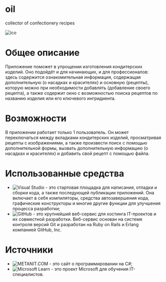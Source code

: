 # oil
сollector of confectionery recipes    
    
![ico](https://github.com/kitty7x7x49/oil/blob/main/Resources/iconForREADME.png)
# Общее описание
Приложение поможет в упрощении изготовления кондитерских изделий. Оно подойдёт и для начинающих, и для профессионалов: здесь содержится ознакомительная информация,
содержащая дополнительную (о насадках и красителях) и основную (рецепты), которую можно при необходимости добавлять (добавление своего рецепта), а также содержит окно с
возможностью поиска рецептов по названию изделия или его ключевого ингридиента.  
# Возможности
В приложении работает только 1 пользователь. Он может переключаться между вкладками кондитерских изделий, просматривая рецепты с изображениями, а также произвести поиск с
помощью дополнительной формы, вызвать дополнительную информацию (о насадках и красителях) и добавить свой рецепт с помощью файла.
# Использованные средства
- ![Visual Studio](https://img.shields.io/badge/Visual%20Studio-5C2D91.svg?style=for-the-badge&logo=visual-studio&logoColor=white) -  это стартовая площадка для написания, отладки и сборки кода, а также последующей публикации приложений. Она включает в себя компиляторы, средства автозавершения кода, графические конструкторы и многие другие функции для улучшения процесса разработки;     
- ![GitHub](https://img.shields.io/badge/github-%23121011.svg?style=for-the-badge&logo=github&logoColor=white) - это крупнейший веб-сервис для хостинга IT-проектов и их совместной разработки. Веб-сервис основан на системе контроля версий Git и разработан на Ruby on Rails и Erlang компанией GitHub, Inc.
# Источники                 
- ![METANIT.COM](https://metanit.com/sharp/) - это сайт о программировании на C#;                    
- ![Microsoft Learn](https://learn.microsoft.com/ru-ru/troubleshoot/developer/visualstudio/csharp/language-compilers/trace-and-debug) - это проект Microsoft для обучения IT-специалистов.   
